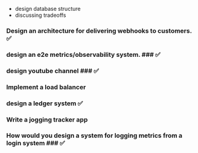 - design database structure
- discussing tradeoffs


### Design an architecture for delivering webhooks to customers. ✅
###  design an e2e metrics/observability system. ### ✅
### design youtube channel ### ✅
###  Implement a load balancer  
### design a ledger system ✅
### Write a jogging tracker app ###
### How would you design a system for logging metrics from a login system ### ✅